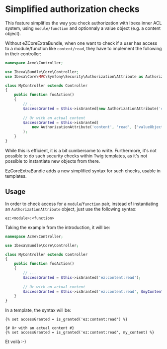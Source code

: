 # Simplified authorization checks

This feature simplifies the way you check authorization with Ibexa inner ACL system, using
`module/function` and optionnaly a value object (e.g. a content object).

Without eZCoreExtraBundle, when one want to check if a user has access to a module/function like
`content/read`, they have to implement the following in their controller:

```php
namespace Acme\Controller;

use Ibexa\Bundle\Core\Controller;
use Ibexa\Core\MVC\Symfony\Security\Authorization\Attribute as AuthorizationAttribute;

class MyController extends Controller
{
    public function fooAction()
    {
        // ...
        $accessGranted = $this->isGranted(new AuthorizationAttribute('content', 'read'));
        
        // Or with an actual content
        $accessGranted = $this->isGranted(
            new AuthorizationAttribute('content', 'read', ['valueObject' => $myContent])
        );
    }
}
```

While this is efficient, it is a bit cumbersome to write.
Furthermore, it's not possible to do such security checks within Twig templates, as it's not possible
to instantiate new objects from there.

EzCoreExtraBundle adds a new simplified syntax for such checks, usable in templates.

## Usage
In order to check access for a `module`/`function` pair, instead of instantiating an `AuthorizationAttribute`
object, just use the following syntax:

```
ez:<module>:<function>
```

Taking the example from the introduction, it will be:

```php
namespace Acme\Controller;

use Ibexa\Bundle\Core\Controller;

class MyController extends Controller
{
    public function fooAction()
    {
        // ...
        $accessGranted = $this->isGranted('ez:content:read');
        
        // Or with an actual content
        $accessGranted = $this->isGranted('ez:content:read', $myContent);
    }
}
```

In a template, the syntax will be:

```jinja
{% set accessGranted = is_granted('ez:content:read') %}

{# Or with an actual content #}
{% set accessGranted = is_granted('ez:content:read', my_content) %}
```

Et voilà :-)
